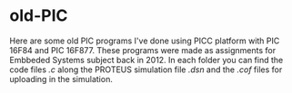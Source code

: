 # old-PIC
Here are some old PIC programs I've done using PICC platform with PIC 16F84 and PIC 16F877.
These programs were made as assignments for Embbeded Systems subject back in 2012. In each folder you can find the code files *.c* along the PROTEUS simulation file *.dsn* and the *.cof* files for uploading in the simulation.
